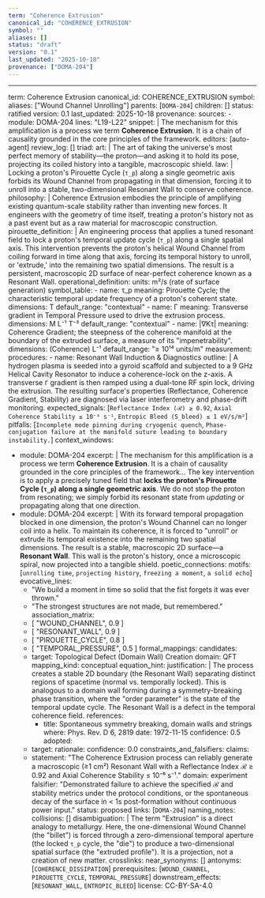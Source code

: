 ```yaml
---
term: "Coherence Extrusion"
canonical_id: "COHERENCE_EXTRUSION"
symbol: ""
aliases: []
status: "draft"
version: "0.1"
last_updated: "2025-10-18"
provenance: ["DOMA-204"]
---
```


---
term: Coherence Extrusion
canonical_id: COHERENCE_EXTRUSION
symbol: 
aliases: ["Wound Channel Unrolling"]
parents: [`DOMA-204`]
children: []
status: ratified
version: 0.1
last_updated: 2025-10-18
provenance:
  sources:
    - module: DOMA-204
      lines: "L19-L22"
      snippet: |
        The mechanism for this amplification is a process we term **Coherence Extrusion**. It is a chain of causality grounded in the core principles of the framework.
  editors: [auto-agent]
  review_log: []
triad:
  art: |
    The art of taking the universe's most perfect memory of stability—the proton—and asking it to hold its pose, projecting its coiled history into a tangible, macroscopic shield.
  law: |
    Locking a proton's Pirouette Cycle (`τ_p`) along a single geometric axis forbids its Wound Channel from propagating in that dimension, forcing it to unroll into a stable, two-dimensional Resonant Wall to conserve coherence.
  philosophy: |
    Coherence Extrusion embodies the principle of amplifying existing quantum-scale stability rather than inventing new forces. It engineers with the geometry of time itself, treating a proton's history not as a past event but as a raw material for macroscopic construction.
pirouette_definition: |
  An engineering process that applies a tuned resonant field to lock a proton's temporal update cycle (`τ_p`) along a single spatial axis. This intervention prevents the proton's helical Wound Channel from coiling forward in time along that axis, forcing its temporal history to unroll, or 'extrude,' into the remaining two spatial dimensions. The result is a persistent, macroscopic 2D surface of near-perfect coherence known as a Resonant Wall.
operational_definition:
  units: m²/s (rate of surface generation)
  symbol_table:
    - name: τ_p
      meaning: Pirouette Cycle; the characteristic temporal update frequency of a proton's coherent state.
      dimensions: T
      default_range: "contextual"
    - name: Γ
      meaning: Transverse gradient in Temporal Pressure used to drive the extrusion process.
      dimensions: M L⁻¹ T⁻³
      default_range: "contextual"
    - name: |∇Kτ|
      meaning: Coherence Gradient; the steepness of the coherence manifold at the boundary of the extruded surface, a measure of its "impenetrability".
      dimensions: (Coherence) L⁻¹
      default_range: "≥ 10¹⁴ units/m"
  measurement:
    procedures:
      - name: Resonant Wall Induction & Diagnostics
        outline: |
          A hydrogen plasma is seeded into a gyroid scaffold and subjected to a 9 GHz Helical Cavity Resonator to induce a coherence-lock on the z-axis. A transverse `Γ` gradient is then ramped using a dual-tone RF spin lock, driving the extrusion. The resulting surface's properties (Reflectance, Coherence Gradient, Stability) are diagnosed via laser interferometry and phase-drift monitoring.
        expected_signals: [`Reflectance Index (ℛ) ≥ 0.92`, `Axial Coherence Stability ≤ 10⁻⁶ s⁻¹`, `Entropic Bleed (S_bleed) ≤ 1 eV/s/m²`]
        pitfalls: [`Incomplete mode pinning during cryogenic quench`, `Phase-conjugation failure at the manifold suture leading to boundary instability.`]
context_windows:
  - module: DOMA-204
    excerpt: |
      The mechanism for this amplification is a process we term **Coherence Extrusion**. It is a chain of causality grounded in the core principles of the framework... The key intervention is to apply a precisely tuned field that **locks the proton's Pirouette Cycle (`τ_p`) along a single geometric axis**. We do not stop the proton from resonating; we simply forbid its resonant state from *updating* or propagating along that one direction.
  - module: DOMA-204
    excerpt: |
      With its forward temporal propagation blocked in one dimension, the proton's Wound Channel can no longer coil into a helix. To maintain its coherence, it is forced to "unroll" or extrude its temporal existence into the remaining two spatial dimensions. The result is a stable, macroscopic 2D surface—a **Resonant Wall**. This wall is the proton's history, once a microscopic spiral, now projected into a tangible shield.
poetic_connections:
  motifs: [`unrolling time`, `projecting history`, `freezing a moment`, `a solid echo`]
  evocative_lines:
    - "We build a moment in time so solid that the fist forgets it was ever thrown."
    - "The strongest structures are not made, but remembered."
  association_matrix:
    - [ "WOUND_CHANNEL", 0.9 ]
    - [ "RESONANT_WALL", 0.9 ]
    - [ "PIROUETTE_CYCLE", 0.8 ]
    - [ "TEMPORAL_PRESSURE", 0.5 ]
formal_mappings:
  candidates:
    - target: Topological Defect (Domain Wall) Creation
      domain: QFT
      mapping_kind: conceptual
      equation_hint: 
      justification: |
        The process creates a stable 2D boundary (the Resonant Wall) separating distinct regions of spacetime (normal vs. temporally locked). This is analogous to a domain wall forming during a symmetry-breaking phase transition, where the "order parameter" is the state of the temporal update cycle. The Resonant Wall is a defect in the temporal coherence field.
      references:
        - title: Spontaneous symmetry breaking, domain walls and strings
          where: Phys. Rev. D 6, 2819
          date: 1972-11-15
      confidence: 0.5
  adopted:
    - target: 
      rationale: 
      confidence: 0.0
constraints_and_falsifiers:
  claims:
    - statement: "The Coherence Extrusion process can reliably generate a macroscopic (≥1 cm²) Resonant Wall with a Reflectance Index ℛ ≥ 0.92 and Axial Coherence Stability ≤ 10⁻⁶ s⁻¹."
      domain: experiment
      falsifier: "Demonstrated failure to achieve the specified ℛ and stability metrics under the protocol conditions, or the spontaneous decay of the surface in < 1s post-formation without continuous power input."
      status: proposed
      links: [`DOMA-204`]
naming_notes:
  collisions: []
  disambiguation: |
    The term "Extrusion" is a direct analogy to metallurgy. Here, the one-dimensional Wound Channel (the "billet") is forced through a zero-dimensional temporal aperture (the locked `τ_p` cycle, the "die") to produce a two-dimensional spatial surface (the "extruded profile"). It is a projection, not a creation of new matter.
crosslinks:
  near_synonyms: []
  antonyms: [`COHERENCE_DISSIPATION`]
  prerequisites: [`WOUND_CHANNEL`, `PIROUETTE_CYCLE`, `TEMPORAL_PRESSURE`]
  downstream_effects: [`RESONANT_WALL`, `ENTROPIC_BLEED`]
license: CC-BY-SA-4.0